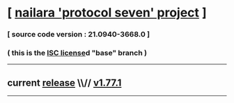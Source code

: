 
# [ [nailara 'protocol seven' project](http://nailara.network/) ]

### [ source code version : 21.0940-3668.0 ]

### ( this is the [ISC license](license)d "base" branch )
---
## current [release](https://github.com/taekiten/nailara/releases) \\\\// [v1.77.1](https://github.com/taekiten/nailara/releases/tag/v1.77.1)
---
